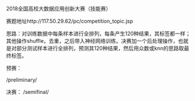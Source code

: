 2018全国高校大数据应用创新大赛（技能赛）

赛题地址http://117.50.29.62/pc/competition_topic.jsp

思路：对训练数据中每条样本进行全排列，每条产生120种结果，其标签都一样；其他操作shuffle，去重，之后带入神经网络训练。决赛加一个后处理操作，也就是对部分测试样本进行全排列，预测其120种结果，然后用众数或knn的思路取最终标签。

预赛：

/preliminary/

决赛：
/semifinal/
